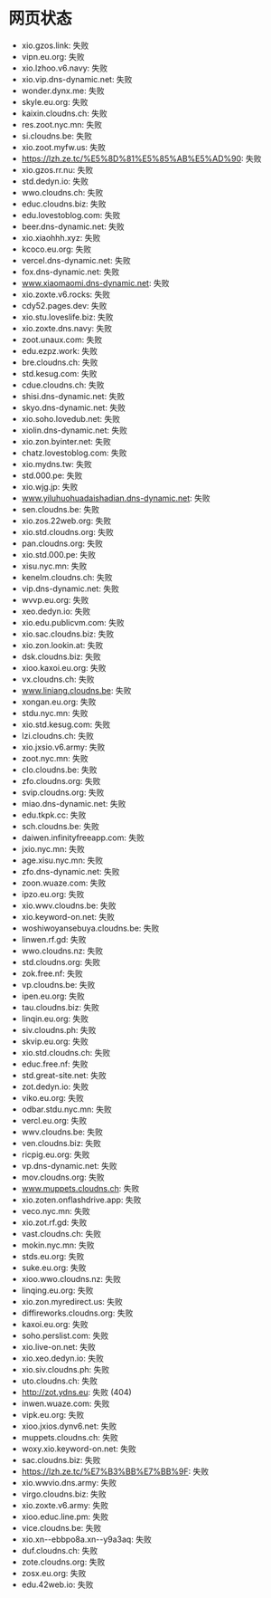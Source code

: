 # 网页状态
- xio.gzos.link: 失败
- vipn.eu.org: 失败
- xio.lzhoo.v6.navy: 失败
- xio.vip.dns-dynamic.net: 失败
- wonder.dynx.me: 失败
- skyle.eu.org: 失败
- kaixin.cloudns.ch: 失败
- res.zoot.nyc.mn: 失败
- si.cloudns.be: 失败
- xio.zoot.myfw.us: 失败
- https://lzh.ze.tc/%E5%8D%81%E5%85%AB%E5%AD%90: 失败
- xio.gzos.rr.nu: 失败
- std.dedyn.io: 失败
- wwo.cloudns.ch: 失败
- educ.cloudns.biz: 失败
- edu.lovestoblog.com: 失败
- beer.dns-dynamic.net: 失败
- xio.xiaohhh.xyz: 失败
- kcoco.eu.org: 失败
- vercel.dns-dynamic.net: 失败
- fox.dns-dynamic.net: 失败
- www.xiaomaomi.dns-dynamic.net: 失败
- xio.zoxte.v6.rocks: 失败
- cdy52.pages.dev: 失败
- xio.stu.loveslife.biz: 失败
- xio.zoxte.dns.navy: 失败
- zoot.unaux.com: 失败
- edu.ezpz.work: 失败
- bre.cloudns.ch: 失败
- std.kesug.com: 失败
- cdue.cloudns.ch: 失败
- shisi.dns-dynamic.net: 失败
- skyo.dns-dynamic.net: 失败
- xio.soho.lovedub.net: 失败
- xiolin.dns-dynamic.net: 失败
- xio.zon.byinter.net: 失败
- chatz.lovestoblog.com: 失败
- xio.mydns.tw: 失败
- std.000.pe: 失败
- xio.wjg.jp: 失败
- www.yiluhuohuadaishadian.dns-dynamic.net: 失败
- sen.cloudns.be: 失败
- xio.zos.22web.org: 失败
- xio.std.cloudns.org: 失败
- pan.cloudns.org: 失败
- xio.std.000.pe: 失败
- xisu.nyc.mn: 失败
- kenelm.cloudns.ch: 失败
- vip.dns-dynamic.net: 失败
- wvvp.eu.org: 失败
- xeo.dedyn.io: 失败
- xio.edu.publicvm.com: 失败
- xio.sac.cloudns.biz: 失败
- xio.zon.lookin.at: 失败
- dsk.cloudns.biz: 失败
- xioo.kaxoi.eu.org: 失败
- vx.cloudns.ch: 失败
- www.liniang.cloudns.be: 失败
- xongan.eu.org: 失败
- stdu.nyc.mn: 失败
- xio.std.kesug.com: 失败
- lzi.cloudns.ch: 失败
- xio.jxsio.v6.army: 失败
- zoot.nyc.mn: 失败
- clo.cloudns.be: 失败
- zfo.cloudns.org: 失败
- svip.cloudns.org: 失败
- miao.dns-dynamic.net: 失败
- edu.tkpk.cc: 失败
- sch.cloudns.be: 失败
- daiwen.infinityfreeapp.com: 失败
- jxio.nyc.mn: 失败
- age.xisu.nyc.mn: 失败
- zfo.dns-dynamic.net: 失败
- zoon.wuaze.com: 失败
- ipzo.eu.org: 失败
- xio.wwv.cloudns.be: 失败
- xio.keyword-on.net: 失败
- woshiwoyansebuya.cloudns.be: 失败
- linwen.rf.gd: 失败
- wwo.cloudns.nz: 失败
- std.cloudns.org: 失败
- zok.free.nf: 失败
- vp.cloudns.be: 失败
- ipen.eu.org: 失败
- tau.cloudns.biz: 失败
- linqin.eu.org: 失败
- siv.cloudns.ph: 失败
- skvip.eu.org: 失败
- xio.std.cloudns.ch: 失败
- educ.free.nf: 失败
- std.great-site.net: 失败
- zot.dedyn.io: 失败
- viko.eu.org: 失败
- odbar.stdu.nyc.mn: 失败
- vercl.eu.org: 失败
- wwv.cloudns.be: 失败
- ven.cloudns.biz: 失败
- ricpig.eu.org: 失败
- vp.dns-dynamic.net: 失败
- mov.cloudns.org: 失败
- www.muppets.cloudns.ch: 失败
- xio.zoten.onflashdrive.app: 失败
- veco.nyc.mn: 失败
- xio.zot.rf.gd: 失败
- vast.cloudns.ch: 失败
- mokin.nyc.mn: 失败
- stds.eu.org: 失败
- suke.eu.org: 失败
- xioo.wwo.cloudns.nz: 失败
- linqing.eu.org: 失败
- xio.zon.myredirect.us: 失败
- diffireworks.cloudns.org: 失败
- kaxoi.eu.org: 失败
- soho.perslist.com: 失败
- xio.live-on.net: 失败
- xio.xeo.dedyn.io: 失败
- xio.siv.cloudns.ph: 失败
- uto.cloudns.ch: 失败
- http://zot.ydns.eu: 失败 (404)
- inwen.wuaze.com: 失败
- vipk.eu.org: 失败
- xioo.jxios.dynv6.net: 失败
- muppets.cloudns.ch: 失败
- woxy.xio.keyword-on.net: 失败
- sac.cloudns.biz: 失败
- https://lzh.ze.tc/%E7%B3%BB%E7%BB%9F: 失败
- xio.wwvio.dns.army: 失败
- virgo.cloudns.biz: 失败
- xio.zoxte.v6.army: 失败
- xioo.educ.line.pm: 失败
- vice.cloudns.be: 失败
- xio.xn--ebbpo8a.xn--y9a3aq: 失败
- duf.cloudns.ch: 失败
- zote.cloudns.org: 失败
- zosx.eu.org: 失败
- edu.42web.io: 失败

